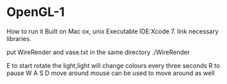 # OpenGL-1

How to run it
Built on Mac ox, unix Executable
IDE:Xcode 7. link necessary libraries.

put WireRender and vase.txt in the same directory 
./WireRender

E to start rotate the light,light will change colours every three seconds
R to pause 
W A S D move around
mouse can be used to move around as well
